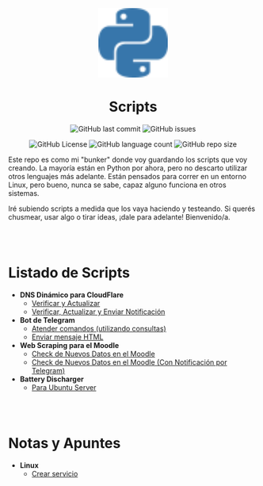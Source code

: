 <div align="center">

<img src="docs/assets/python.svg" width="140">
<h1 align="center">Scripts</h1>

![GitHub last commit](https://img.shields.io/github/last-commit/christian-herrera/scripts)
![GitHub issues](https://img.shields.io/github/issues/christian-herrera/scripts)

![GitHub License](https://img.shields.io/github/license/christian-herrera/scripts?style=for-the-badge)
![GitHub language count](https://img.shields.io/github/languages/count/christian-herrera/scripts?style=for-the-badge)
![GitHub repo size](https://img.shields.io/github/repo-size/christian-herrera/WaveSyncTrigger?style=for-the-badge&color=%23FF6B2B)
</div>


Este repo es como mi "bunker" donde voy guardando los scripts que voy creando. La mayoría están en Python por ahora, pero no descarto utilizar otros lenguajes más adelante. Están pensados para correr en un entorno Linux, pero bueno, nunca se sabe, capaz alguno funciona en otros sistemas.

Iré subiendo scripts a medida que los vaya haciendo y testeando. Si querés chusmear, usar algo o tirar ideas, ¡dale para adelante! Bienvenido/a.

<br><br>

# Listado de Scripts

- **DNS Dinámico para CloudFlare**
    - [Verificar y Actualizar](Cloudflare-dyn-dns/check-and-update/README.md)
    - [Verificar, Actualizar y Enviar Notificación](Cloudflare-dyn-dns/check-update-notify/README.md)
- **Bot de Telegram**
    - [Atender comandos (utilizando consultas)](Telegram-bot/receive-command/README.md)
    - [Enviar mensaje HTML](Telegram-bot/send-html-message/README.md)
- **Web Scraping para el Moodle**
    - [Check de Nuevos Datos en el Moodle](Web-scraping/without-notify/README.md)
    - [Check de Nuevos Datos en el Moodle (Con Notificación por Telegram)](Web-scraping/with-telegram-notify/README.md)
- **Battery Discharger**
    - [Para Ubuntu Server](Battery-discharger/README.md)

<br><br>

# Notas y Apuntes

- **Linux**
    - [Crear servicio](docs/Crear%20Servicio.md)